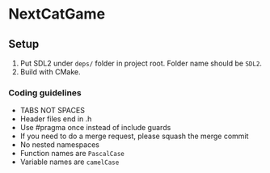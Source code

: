 # NextCatGame

## Setup
1. Put SDL2 under `deps/` folder in project root. Folder name should be `SDL2`.
2. Build with CMake.

### Coding guidelines
- TABS NOT SPACES
- Header files end in .h
- Use #pragma once instead of include guards
- If you need to do a merge request, please squash the merge commit
- No nested namespaces
- Function names are `PascalCase`
- Variable names are `camelCase`
